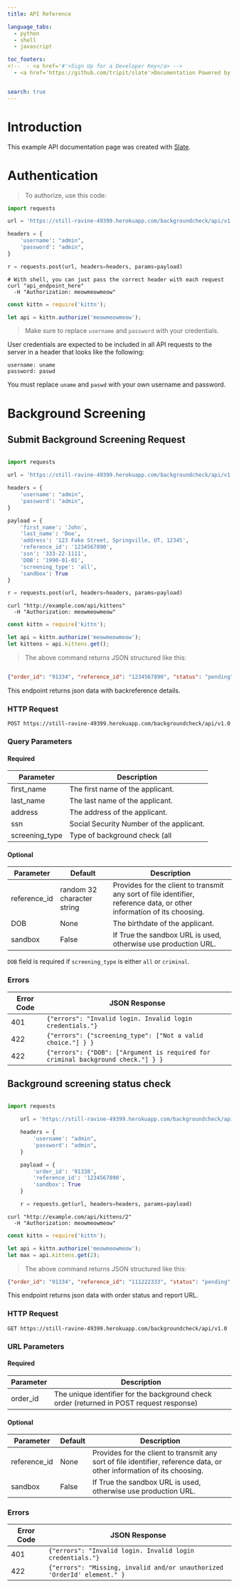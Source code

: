 ```yaml
---
title: API Reference

language_tabs:
  - python
  - shell
  - javascript

toc_footers:
<!--  - <a href='#'>Sign Up for a Developer Key</a> -->
  - <a href='https://github.com/tripit/slate'>Documentation Powered by Slate</a>


search: true
---
```


# Introduction

This example API documentation page was created with [Slate](https://github.com/tripit/slate).

# Authentication

> To authorize, use this code:


```python
import requests

url = 'https://still-ravine-49399.herokuapp.com/backgroundcheck/api/v1.0'

headers = {
    'username': "admin",
    'password': "admin",
}

r = requests.post(url, headers=headers, params=payload)
```

```shell
# With shell, you can just pass the correct header with each request
curl "api_endpoint_here"
  -H "Authorization: meowmeowmeow"
```

```javascript
const kittn = require('kittn');

let api = kittn.authorize('meowmeowmeow');
```

> Make sure to replace `username` and `password` with your credentials.


User credentials are expected to be included in all API requests to the server in a header that looks like the following:

```
username: uname
password: paswd
```

<aside class="notice">
You must replace <code>uname</code> and <code>paswd</code> with your own username and password.
</aside>

# Background Screening

## Submit Background Screening Request


```python

import requests

url = 'https://still-ravine-49399.herokuapp.com/backgroundcheck/api/v1.0'

headers = {
    'username': "admin",
    'password': "admin",
}

payload = {
    'first_name': 'John',
    'last_name': 'Doe',
    'address': '123 Fake Street, Springville, UT, 12345',
    'reference_id': '1234567890',
    'ssn': '333-22-1111',
    'DOB': '1990-01-01',
    'screening_type': 'all',
    'sandbox': True
}    

r = requests.post(url, headers=headers, params=payload)
```

```shell
curl "http://example.com/api/kittens"
  -H "Authorization: meowmeowmeow"
```

```javascript
const kittn = require('kittn');

let api = kittn.authorize('meowmeowmeow');
let kittens = api.kittens.get();
```

> The above command returns JSON structured like this:

```json

{"order_id": "91334", "reference_id": "1234567890", "status": "pending"}

```

This endpoint returns json data with backreference details.

### HTTP Request

`POST https://still-ravine-49399.herokuapp.com/backgroundcheck/api/v1.0`

### Query Parameters


#### Required

Parameter      | Description
-------------- | -----------
first_name     | The first name of the applicant.
last_name      | The last name of the applicant.
address        | The address of the applicant.
ssn            | Social Security Number of the applicant.
screening_type | Type of background check (all|credit|criminal)

#### Optional

Parameter    | Default | Description
------------ | ------- | -----------
reference_id | random 32 character string | Provides for the client to transmit any sort of file identifier, reference data, or other information of its choosing.
DOB          | None    | The birthdate of the applicant.
sandbox      | False   | If True the sandbox URL is used, otherwise use production URL.


<aside class="notice">
<code>DOB</code> field is required if <code>screening_type</code> is either <code>all</code> or <code>criminal</code>.
</aside>

### Errors

Error Code | JSON Response
---------- | -------------
401 | `{"errors": "Invalid login. Invalid login credentials."}`
422 | `{"errors": {"screening_type": ["Not a valid choice."] } }`
422 | `{"errors": {"DOB": ["Argument is required for criminal background check."] } }`




## Background screening status check


```python

import requests

    url = 'https://still-ravine-49399.herokuapp.com/backgroundcheck/api/v1.0'

    headers = {
        'username': "admin",
        'password': "admin",
    }

    payload = {
        'order_id': '91338',
        'reference_id': '1234567890',
        'sandbox': True
    }    

    r = requests.get(url, headers=headers, params=payload)
```

```shell
curl "http://example.com/api/kittens/2"
  -H "Authorization: meowmeowmeow"
```

```javascript
const kittn = require('kittn');

let api = kittn.authorize('meowmeowmeow');
let max = api.kittens.get(2);
```

> The above command returns JSON structured like this:

```json
{"order_id": "91334", "reference_id": "111222333", "status": "pending", "report_url": "https://example.com?file=91335&format=pdf"}
```

This endpoint returns json data with order status and report URL.



### HTTP Request

`GET https://still-ravine-49399.herokuapp.com/backgroundcheck/api/v1.0`

### URL Parameters

#### Required

Parameter | Description
--------- | -----------
order_id  | The unique identifier for the background check order (returned in POST request response)

#### Optional

Parameter    | Default | Description
------------ | ------- | -----------
reference_id | None | Provides for the client to transmit any sort of file identifier, reference data, or other information of its choosing. 
sandbox      | False | If True the sandbox URL is used, otherwise use production URL.


### Errors

Error Code | JSON Response
---------- | -------------
401 | `{"errors": "Invalid login. Invalid login credentials."}`
422 | `{"errors": "Missing, invalid and/or unauthorized 'OrderId' element." }`



